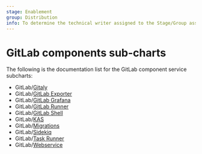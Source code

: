 ```yaml
---
stage: Enablement
group: Distribution
info: To determine the technical writer assigned to the Stage/Group associated with this page, see https://about.gitlab.com/handbook/engineering/ux/technical-writing/#designated-technical-writers
---
```


# GitLab components sub-charts

The following is the documentation list for the GitLab component service subcharts:

- GitLab/[Gitaly](gitaly/index.md)
- GitLab/[GitLab Exporter](gitlab-exporter/index.md)
- GitLab/[GitLab Grafana](gitlab-grafana/index.md)
- GitLab/[GitLab Runner](gitlab-runner/index.md)
- GitLab/[GitLab Shell](gitlab-shell/index.md)
- GitLab/[KAS](kas/index.md)
- GitLab/[Migrations](migrations/index.md)
- GitLab/[Sidekiq](sidekiq/index.md)
- GitLab/[Task Runner](task-runner/index.md)
- GitLab/[Webservice](webservice/index.md)
